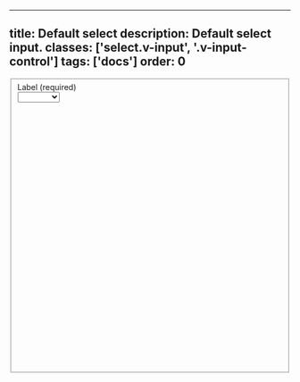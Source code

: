 <!--
 *              © 2025 Visa
 *
 * Licensed under the Apache License, Version 2.0 (the "License");
 * you may not use this file except in compliance with the License.
 * You may obtain a copy of the License at
 *
 *         http://www.apache.org/licenses/LICENSE-2.0
 *
 * Unless required by applicable law or agreed to in writing, software
 * distributed under the License is distributed on an "AS IS" BASIS,
 * WITHOUT WARRANTIES OR CONDITIONS OF ANY KIND, either express or implied.
 * See the License for the specific language governing permissions and
 * limitations under the License.
 *
 -->
---
title: Default select
description: Default select input. 
classes: ['select.v-input', '.v-input-control']
tags: ['docs']
order: 0
---

<fieldset aria-labelledby="select-default-label" class="v-flex v-flex-col v-gap-4">
  <label class="v-label" for="select-default-field" id="select-default-label">
    Label (required)
  </label>
  <div class="v-input-container v-surface">
    <select aria-describedby="select-default-message" class="v-input" id="select-default-field" name="select-default-example" required="">
      <option value="">
      </option>
      <option value="1">
        Option A
      </option>
      <option value="2">
        Option B
      </option>
      <option value="3">
        Option C
      </option>
      <option value="4">
        Option D
      </option>
    </select>
    <div class="v-input-control">
      <svg aria-hidden="true" class="v-icon v-icon-visa v-icon-tiny" focusable="false" viewbox="0 0 16 16">
        <use href="#visa-chevron-down-tiny">
        </use>
      </svg>
    </div>
  </div>
</fieldset>
